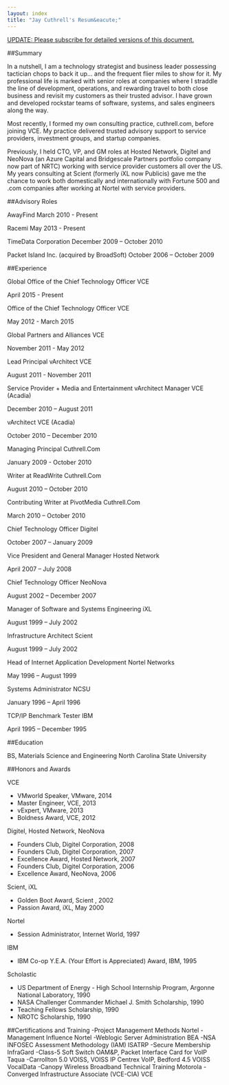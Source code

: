 ```yaml
---
layout: index
title: "Jay Cuthrell's Resum&eacute;"
---
```


<a href="http://eepurl.com/bdG70r">UPDATE: Please subscribe for detailed versions of this document.</a>

##Summary

In a nutshell, I am a technology strategist and business leader possessing tactician chops to back it up... and the frequent flier miles to show for it. My professional life is marked with senior roles at companies where I straddle the line of development, operations, and rewarding travel to both close business and revisit my customers as their trusted advisor. I have grown and developed rockstar teams of software, systems, and sales engineers along the way.

Most recently, I formed my own consulting practice, cuthrell.com, before joining VCE. My practice delivered trusted advisory support to service providers, investment groups, and startup companies.

Previously, I held CTO, VP, and GM roles at Hosted Network, Digitel and NeoNova (an Azure Capital and Bridgescale Partners portfolio company now part of NRTC) working with service provider customers all over the US. My years consulting at Scient (formerly iXL now Publicis) gave me the chance to work both domestically and internationally with Fortune 500 and .com companies after working at Nortel with service providers.

##Advisory Roles

AwayFind
March 2010 - Present

Racemi
May 2013 - Present

TimeData Corporation
December 2009 – October 2010

Packet Island Inc. (acquired by BroadSoft)
October 2006 – October 2009

##Experience

Global Office of the Chief Technology Officer
VCE

April 2015 - Present

Office of the Chief Technology Officer
VCE

May 2012 - March 2015

Global Partners and Alliances
VCE

November 2011 - May 2012

Lead Principal vArchitect
VCE

August 2011 - November 2011

Service Provider + Media and Entertainment vArchitect Manager
VCE (Acadia)

December 2010 – August 2011

vArchitect
VCE (Acadia)

October 2010 – December 2010 

Managing Principal
Cuthrell.Com

January 2009 - October 2010

Writer at ReadWrite
Cuthrell.Com

August 2010 – October 2010

Contributing Writer at PivotMedia
Cuthrell.Com

March 2010 – October 2010

Chief Technology Officer
Digitel

October 2007 – January 2009 

Vice President and General Manager
Hosted Network

April 2007 – July 2008 

Chief Technology Officer
NeoNova

August 2002 – December 2007

Manager of Software and Systems Engineering
iXL

August 1999 – July 2002

Infrastructure Architect
Scient

August 1999 – July 2002 

Head of Internet Application Development
Nortel Networks

May 1996 – August 1999

Systems Administrator
NCSU

January 1996 – April 1996

TCP/IP Benchmark Tester
IBM

April 1995 – December 1995

##Education

BS, Materials Science and Engineering
North Carolina State University

##Honors and Awards

VCE

- VMworld Speaker, VMware, 2014
- Master Engineer, VCE, 2013 
- vExpert, VMware, 2013 
- Boldness Award, VCE, 2012

Digitel, Hosted Network, NeoNova
- Founders Club, Digitel Corporation, 2008
- Founders Club, Digitel Corporation, 2007 
- Excellence Award, Hosted Network, 2007 
- Founders Club, Digitel Corporation, 2006 
- Excellence Award, NeoNova, 2006

Scient, iXL
- Golden Boot Award, Scient , 2002 
- Passion Award, iXL, May 2000

Nortel
- Session Administrator, Internet World, 1997

IBM
- IBM Co-op Y.E.A. (Your Effort is Appreciated) Award, IBM, 1995

Scholastic
- US Department of Energy - High School Internship Program, Argonne National Laboratory, 1990 
- NASA Challenger Commander Michael J. Smith Scholarship, 1990
- Teaching Fellows Scholarship, 1990
- NROTC Scholarship, 1990

##Certifications and Training
-Project Management Methods
Nortel
-Management Influence
Nortel
-Weblogic Server Administration
BEA
-NSA INFOSEC Assessment Methodology (IAM)
ISATRP
-Secure Membership
InfraGard
-Class-5 Soft Switch OAM&P, Packet Interface Card for VoIP
Taqua
-Carrollton 5.0 VOISS, VOISS IP Centrex VoIP, Bedford 4.5 VOISS
VocalData
-Canopy Wireless Broadband Technical Training
Motorola
-Converged Infrastructure Associate (VCE-CIA)
VCE

